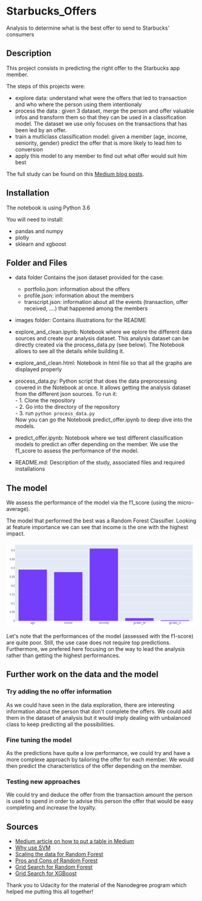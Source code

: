 # Starbucks_Offers
Analysis to determine what is the best offer to send to Starbucks' consumers

## Description

This project consists in predicting the right offer to the Starbucks app member.

The steps of this projects were:
- explore data: understand what were the offers that led to transaction and who where the person using them intentionaly
- process the data : given 3 dataset, merge the person and offer valuable infos and transform them so that they can be used in a classification model. The dataset we use only focuses on the transactions that has been led by an offer.
- train a mutliclass classification model: given a member (age, income, seniority, gender) predict the offer that is more likely to lead him to conversion
- apply this model to any member to find out what offer would suit him best


The full study can be found on this [Medium blog posts](https://medium.com/@hadi75/send-the-right-offer-to-starbucks-consumers-87334714c35d).

## Installation

The notebook is using Python 3.6

You will need to install:
- pandas and numpy
- plotly
- sklearn and xgboost


## Folder and Files

- data folder
    Contains the json dataset provided for the case:
    - portfolio.json: information about the offers
    - profile.json: information about the members
    - transcript.json: information about all the events (transaction, offer received, ....) that happened among the members

- images folder:
    Contains illustrations for the README

- explore_and_clean.ipynb:
    Notebook where we eplore the different data sources and create our analysis dataset.
    This analysis dataset can be directly created via the process_data.py (see below).
    The Notebook allows to see all the details while building it.

- explore_and_clean.html:
    Notebook in html file so that all the graphs are displayed properly

- process_data.py:
    Python script that does the data preprocessing covered in the Notebook at once.
    It allows getting the analysis dataset from the different json sources.
    To run it: </br>
      - 1. Clone the repository </br>
      - 2. Go into the directory of the repository </br>
      - 3. run `python process_data.py` </br>
    Now you can go the Notebook predict_offer.ipynb to deep dive into the models.

- predict_offer.ipynb:
    Notebook where we test different classification models to predict an offer depending on the member.
    We use the f1_score to assess the performance of the model.

- README.md:
    Description of the study, associated files and required installations


## The model
We assess the performance of the model via the f1_score (using the micro-average).


The model that performed the best was a Random Forest Classifier. Looking at feature importance we can see that income is the one with the highest impact.

![feat_importance](./images/feat_importance.png)

Let's note that the performances of the model (assessed with the f1-score) are quite poor. Still, the use case does not require top predictions. Furthermore, we prefered here focusing on the way to lead the analysis rather than getting the highest performances.



## Further work on the data and the model

### Try adding the no offer information
As we could have seen in the data exploration, there are interesting information about the person that don't complete the offers.
We could add them in the dataset of analysis but it would imply dealing with unbalanced class to keep predicting all the possibilities.

### Fine tuning the model
As the predictions have quite a low performance, we could try and have a more complexe approach by tailoring the offer for each member. We would then predict the characteristics of the offer depending on the member.

### Testing new approaches
We could try and deduce the offer from the transaction amount the person is used to spend in order to advise this person the offer that would be easy completing and increase the loyalty.


## Sources
- [Medium article on how to put a table in Medium](https://medium.com/@hussachai/creating-a-table-in-medium-1ecf924af08e)
- [Why use SVM](https://community.alteryx.com/t5/Data-Science-Blog/Why-use-SVM/ba-p/138440)
- [Scaling the data for Random Forest](https://stackoverflow.com/questions/8961586/do-i-need-to-normalize-or-scale-data-for-randomforest-r-package)
- [Pros and Cons of Random Forest](https://towardsdatascience.com/random-forest-classification-and-its-implementation-d5d840dbead0)
- [Grid Search for Random Forest](https://www.kaggle.com/sociopath00/random-forest-using-gridsearchcv)
- [Grid Search for XGBoost](https://www.mikulskibartosz.name/xgboost-hyperparameter-tuning-in-python-using-grid-search/)

Thank you to Udacity for the material of the Nanodegree program which helped me putting this all together!
